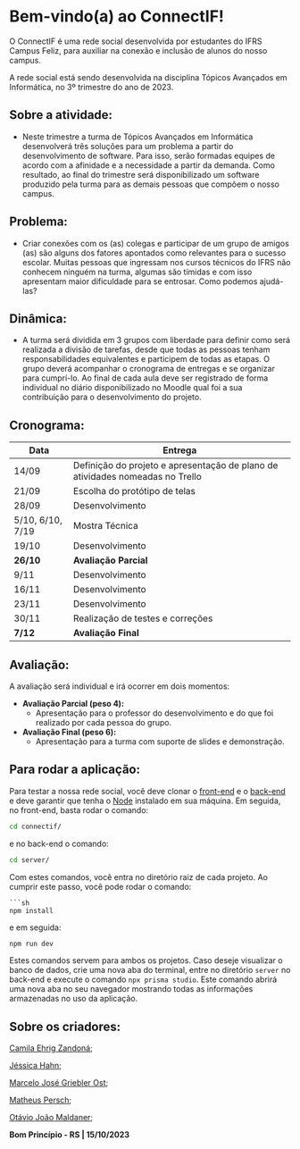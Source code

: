 # Bem-vindo(a) ao ConnectIF!

O ConnectIF é uma rede social desenvolvida por estudantes do IFRS Campus Feliz, para auxiliar na conexão e inclusão de alunos do nosso campus.

A rede social está sendo desenvolvida na disciplina Tópicos Avançados em Informática, no 3º trimestre do ano de 2023.

## Sobre a atividade:

- Neste trimestre a turma de Tópicos Avançados em Informática desenvolverá três soluções para um problema a partir do desenvolvimento de software. Para isso, serão formadas equipes de acordo com a afinidade e a necessidade a partir da demanda. Como resultado, ao final do trimestre será disponibilizado um software produzido pela turma para as demais pessoas que compõem o nosso campus.

## Problema:

- Criar conexões com os (as) colegas e participar de um grupo de amigos (as) são alguns dos fatores apontados como relevantes para o sucesso escolar. Muitas pessoas que ingressam nos cursos técnicos do IFRS não conhecem ninguém na turma, algumas são tímidas e com isso apresentam maior dificuldade para se entrosar. Como podemos ajudá-las?

## Dinâmica:

- A turma será dividida em 3 grupos com liberdade para definir como será realizada a divisão de tarefas, desde que todas as pessoas tenham responsabilidades equivalentes e participem de todas as etapas. O grupo deverá acompanhar o cronograma de entregas e se organizar para cumprí-lo. Ao final de cada aula deve ser registrado de forma individual no diário disponibilizado no Moodle qual foi a sua contribuição para o desenvolvimento do projeto.

## Cronograma:

| Data             | Entrega                                                                       |
| ---------------- | ----------------------------------------------------------------------------- |
| 14/09            | Definição do projeto e apresentação de plano de atividades nomeadas no Trello |
| 21/09            | Escolha do protótipo de telas                                                 |
| 28/09            | Desenvolvimento                                                               |
| 5/10, 6/10, 7/19 | Mostra Técnica                                                                |
| 19/10            | Desenvolvimento                                                               |
| **26/10**        | **Avaliação Parcial**                                                         |
| 9/11             | Desenvolvimento                                                               |
| 16/11            | Desenvolvimento                                                               |
| 23/11            | Desenvolvimento                                                               |
| 30/11            | Realização de testes e correções                                              |
| **7/12**         | **Avaliação Final**                                                           |

## Avaliação:

A avaliação será individual e irá ocorrer em dois momentos:

- **Avaliação Parcial (peso 4):**
  - Apresentação para o professor do desenvolvimento e do que foi realizado por cada pessoa do grupo.
- **Avaliação Final (peso 6):**
  - Apresentação para a turma com suporte de slides e demonstração.

## Para rodar a aplicação:

Para testar a nossa rede social, você deve clonar o [front-end]("https://github.com/ConnectIFRS/front-end") e o [back-end]("https://github.com/ConnectIFRS/back-end") e deve garantir que tenha o [Node]("https://nodejs.org/en") instalado em sua máquina.
Em seguida, no front-end, basta rodar o comando:

```sh
cd connectif/
```

e no back-end o comando:

```sh
cd server/
```

Com estes comandos, você entra no diretório raiz de cada projeto. Ao cumprir este passo, você pode rodar o comando:

````
```sh
npm install
````

e em seguida:

```sh
npm run dev
```

Estes comandos servem para ambos os projetos. Caso deseje visualizar o banco de dados, crie uma nova aba do terminal, entre no diretório `server` no back-end e execute o comando `npx prisma studio`. Este comando abrirá uma nova aba no seu navegador mostrando todas as informações armazenadas no uso da aplicação.

## Sobre os criadores:

[Camila Ehrig Zandoná](https://github.com/camilazan14);

[Jéssica Hahn](https://github.com/candyycat);

[Marcelo José Griebler Ost](https://github.com/marceloost);

[Matheus Persch](https://github.com/DevTheusP);

[Otávio João Maldaner](https://github.com/OtavioMaldaner);

**Bom Princípio - RS | 15/10/2023**
